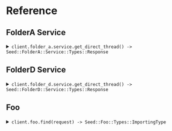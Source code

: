 # Reference
## FolderA Service
<details><summary><code>client.folder_a.service.get_direct_thread() -> Seed::FolderA::Service::Types::Response</code></summary>
<dl>
<dd>

#### 🔌 Usage

<dl>
<dd>

<dl>
<dd>

```ruby
client.folder_a.service.get_direct_thread();
```
</dd>
</dl>
</dd>
</dl>


</dd>
</dl>
</details>

## FolderD Service
<details><summary><code>client.folder_d.service.get_direct_thread() -> Seed::FolderD::Service::Types::Response</code></summary>
<dl>
<dd>

#### 🔌 Usage

<dl>
<dd>

<dl>
<dd>

```ruby
client.folder_a.service.get_direct_thread();
```
</dd>
</dl>
</dd>
</dl>


</dd>
</dl>
</details>

## Foo
<details><summary><code>client.foo.find(request) -> Seed::Foo::Types::ImportingType</code></summary>
<dl>
<dd>

#### 🔌 Usage

<dl>
<dd>

<dl>
<dd>

```ruby
client.foo.find({
  optionalString:'optionalString',
  publicProperty:'publicProperty',
  privateProperty:1
});
```
</dd>
</dl>
</dd>
</dl>

#### ⚙️ Parameters

<dl>
<dd>

<dl>
<dd>

**optionalString:** `String` 
    
</dd>
</dl>

<dl>
<dd>

**publicProperty:** `String` 
    
</dd>
</dl>

<dl>
<dd>

**privateProperty:** `Integer` 
    
</dd>
</dl>
</dd>
</dl>


</dd>
</dl>
</details>
